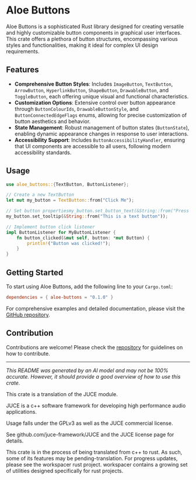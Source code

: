 # Aloe Buttons

Aloe Buttons is a sophisticated Rust library designed for creating versatile and highly customizable button components in graphical user interfaces. This crate offers a plethora of button structures, encompassing various styles and functionalities, making it ideal for complex UI design requirements.

## Features

- **Comprehensive Button Styles**: Includes `ImageButton`, `TextButton`, `ArrowButton`, `HyperlinkButton`, `ShapeButton`, `DrawableButton`, and `ToggleButton`, each offering unique visual and functional characteristics.
- **Customization Options**: Extensive control over button appearance through `ButtonColourIds`, `DrawableButtonStyle`, and `ButtonConnectedEdgeFlags` enums, allowing for precise customization of button aesthetics and behavior.
- **State Management**: Robust management of button states (`ButtonState`), enabling dynamic appearance changes in response to user interactions.
- **Accessibility Support**: Includes `ButtonAccessibilityHandler`, ensuring that UI components are accessible to all users, following modern accessibility standards.

## Usage
```rust
use aloe_buttons::{TextButton, ButtonListener};

// Create a new TextButton
let mut my_button = TextButton::from("Click Me");

// Set button propertiesmy_button.set_button_text(&String::from("Press Here"));
my_button.set_tooltip(&String::from("This is a text button"));

// Implement button click listener
impl ButtonListener for MyButtonListener {
    fn button_clicked(&mut self, button: *mut Button) {
        println!("Button was clicked!");
    }
}
```

## Getting Started

To start using Aloe Buttons, add the following line to your `Cargo.toml`:
```toml
dependencies = { aloe-buttons = "0.1.0" }
```
For comprehensive examples and detailed documentation, please visit the [GitHub repository](https://github.com/klebs6/aloe-rs).

## Contribution

Contributions are welcome! Please check the [repository](https://github.com/klebs6/aloe-rs) for guidelines on how to contribute.

---

*This README was generated by an AI model and may not be 100% accurate. However, it should provide a good overview of how to use this crate.*



This crate is a translation of the JUCE module.

JUCE is a c++ software framework for developing high performance audio applications.

Usage falls under the GPLv3 as well as the JUCE commercial license.

See github.com/juce-framework/JUCE and the JUCE license page for details.

This crate is in the process of being translated from c++ to rust. As such, some of its features may be pending-translation. For progress updates, please see the workspacer rust project. workspacer contains a growing set of utilities designed specifically for rust projects.
